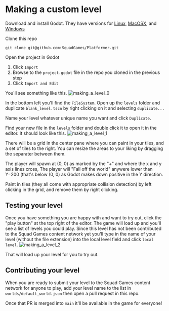 # Making a custom level

Download and install Godot. They have versions for [Linux](https://godotengine.org/download/linux), 
[MacOSX](https://godotengine.org/download/osx), and [Windows](https://godotengine.org/download/windows)

Clone this repo
```
git clone git@github.com:SquadGames/Platformer.git
```

Open the project in Godot
1. Click `Import`
2. Browse to the `project.godot` file in the repo you cloned in the previous step
3. Click `Import and Edit`


You'll see something like this.
![making_a_level_0](https://user-images.githubusercontent.com/471702/119154123-7d0dc280-ba17-11eb-99fa-27881a9fbcdd.png)

In the bottom left you'll find the `FileSystem`. Open up the `levels` folder and duplicate `blank_level.tscn` by right clicking on it and selecting `duplicate...`

Name your level whatever unique name you want and click `Duplicate`.

Find your new file in the `levels` folder and double click it to open it in the editor. It should look like this.
![making_a_level_1](https://user-images.githubusercontent.com/471702/119155139-792e7000-ba18-11eb-99d4-323beef1702b.png)

There will be a grid in the center pane where you can paint in your tiles, and a set of tiles to the right. 
You can resize the areas to your liking by dragging the separater between them.

The player will spawn at (0, 0) as marked by the "+" and where the x and y axis lines cross, The player will
"Fall off the world" anywere lower than Y=200 (that's below (0, 0) as Godot makes down positive in the Y direction.

Paint in tiles (they all come with appropriate collision detection) by left clicking in the grid, and remove them by right clicking.

## Testing your level

Once you have something you are happy with and want to try out, click the "play button" at the top right of the editor. The game will load up and you'll see a list of levels you could play. Since this level has not been contributed to the Squad Games content network yet you'll type in the name of your level (without the file extension) into the local level field and click `local level`.
![making_a_level_2](https://user-images.githubusercontent.com/471702/119156216-a3ccf880-ba19-11eb-972b-6dd1a97ebcd1.png)

That will load up your level for you to try out.

## Contributing your level

When you are ready to submit your level to the Squad Games content network for anyone to play, add your level name to the list in `worlds/default_world.json` 
then open a pull request in this repo.

Once that PR is merged into `main` it'll be available in the game for everyone!
